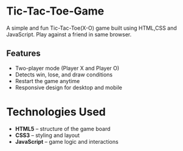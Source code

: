 # Tic-Tac-Toe-Game
A simple and fun Tic-Tac-Toe(X-O) game built using HTML,CSS and JavaScript. Play against a friend in same browser.
## Features
- Two-player mode (Player X and Player O)
- Detects win, lose, and draw conditions
- Restart the game anytime
- Responsive design for desktop and mobile
# Technologies Used
- **HTML5** – structure of the game board
- **CSS3** – styling and layout
- **JavaScript** – game logic and interactions
